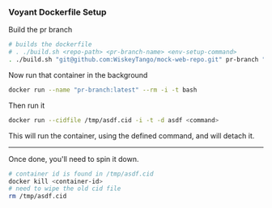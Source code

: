 ### Voyant Dockerfile Setup

Build the pr branch

```bash
# builds the dockerfile
# . ./build.sh <repo-path> <pr-branch-name> <env-setup-command>
. ./build.sh "git@github.com:WiskeyTango/mock-web-repo.git" pr-branch "npm install"
```

Now run that container in the background

```bash
docker run --name "pr-branch:latest" --rm -i -t bash
```

Then run it

```bash
docker run --cidfile /tmp/asdf.cid -i -t -d asdf <command>
```

This will run the container, using the defined command, and will detach it.

---

Once done, you'll need to spin it down.

```bash
# container id is found in /tmp/asdf.cid
docker kill <container-id>
# need to wipe the old cid file
rm /tmp/asdf.cid
```
